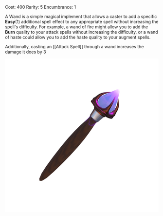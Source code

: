 Cost: 400
Rarity: 5
Encumbrance: 1

A Wand is a simple magical implement that allows a caster to add a specific **Easy**(1) additional spell effect to any appropriate spell without increasing the spell's difficulty. 
For example, a wand of fire might allow you to add the **Burn** quality to your attack spells without increasing the difficulty, or a wand of haste could allow you to add the haste quality to your augment spells.

Additionally, casting an [[Attack Spell]] through a wand increases the damage it does by 3

![A wand of Restoration](https://github.com/CometVoid/Cataclysm/blob/main/Items/Magical%20Impliments/Wand.png)

